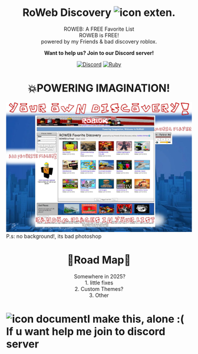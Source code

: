<h1 align="center">RoWeb Discovery <image src='https://github.com/DeMorMr/Default-Discord-Bot/blob/main/.github/assets/icon_ext.svg' alt='icon exten.'> </h1>
<p align="center">
ROWEB: A FREE Favorite List
<br>
ROWEB is FREE!
<br>
powered by my Friends & bad discovery roblox.
</p>
<div align="center">
<b>Want to help us? Join to our Discord server!</b>
<br>
  
<a href='https://discord.gg/yFj4FRFDnp'>![Discord](https://img.shields.io/badge/Discord_Server-3670A0.svg?style=for-the-badge&logo=discord&logoColor=white)</a>
<a href='https://www.donationalerts.com/r/lisichka1236'>![Ruby](https://img.shields.io/badge/Support_Donat_Alerts-%23CC342D.svg?style=for-the-badge&logo=ruby&logoColor=white)</a>
</div>



<div>
<h1 align="center">💥POWERING IMAGINATION!</h1>
<img src='https://github.com/DeMorMr/roweb.github.io/blob/main/data/needable/info.jpg'>
P.s: no background!, its bad photoshop
</div>

<div align="center">
<h1>🔺Road Map🔻</h1>
<img>
Somewhere in 2025?
<br>
 1. little fixes 
<br>
 2. Custom Themes?
<br>
 3. Other
</div>

<h1 aligin='top'><image src="https://github.com/DeMorMr/Default-Discord-Bot/blob/main/.github/assets/icon_document.svg" alt="icon document" width="50">I make this, alone :( If u want help me join to discord server</h1>
